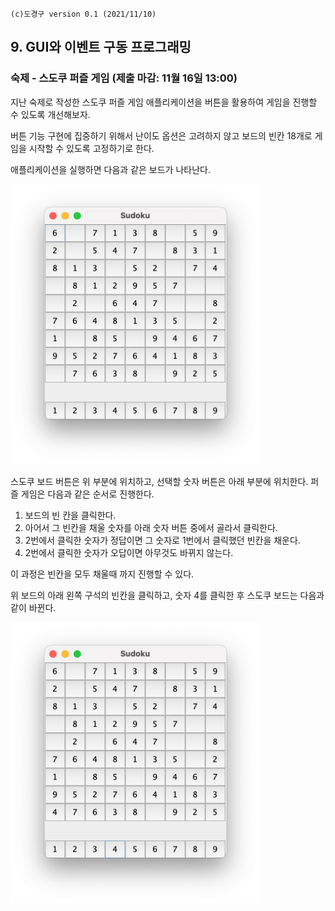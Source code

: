 ```
(c)도경구 version 0.1 (2021/11/10)
```

## 9. GUI와 이벤트 구동 프로그래밍


### 숙제 -  스도쿠 퍼즐 게임 (제출 마감: 11월 16일 13:00)

지난 숙제로 작성한 스도쿠 퍼즐 게임 애플리케이션을 버튼을 활용하여 게임을 진행할 수 있도록 개선해보자.

버튼 기능 구현에 집중하기 위해서 난이도 옵션은 고려하지 않고 보드의 빈칸 18개로 게임을 시작할 수 있도록 고정하기로 한다.

애플리케이션을 실행하면 다음과 같은 보드가 나타난다.

<img src="image09/sudoku.png" width="400">

스도쿠 보드 버튼은 위 부분에 위치하고, 선택할 숫자 버튼은 아래 부분에 위치한다.
퍼즐 게임은 다음과 같은 순서로 진행한다.
1. 보드의 빈 칸을 클릭한다.
2. 아어서 그 빈칸을 채울 숫자를 아래 숫자 버튼 중에서 골라서 클릭한다.
3. 2번에서 클릭한 숫자가 정답이면 그 숫자로 1번에서 클릭했던 빈칸을 채운다.
4. 2번에서 클릭한 숫자가 오답이면 아무것도 바뀌지 않는다.

이 과정은 빈칸을 모두 채울때 까지 진행할 수 있다.

위 보드의 아래 왼쪽 구석의 빈칸을 클릭하고, 숫자 4를 클릭한 후 스도쿠 보드는 다음과 같이 바뀐다.

<img src="image09/sudoku2.png" width="400">




